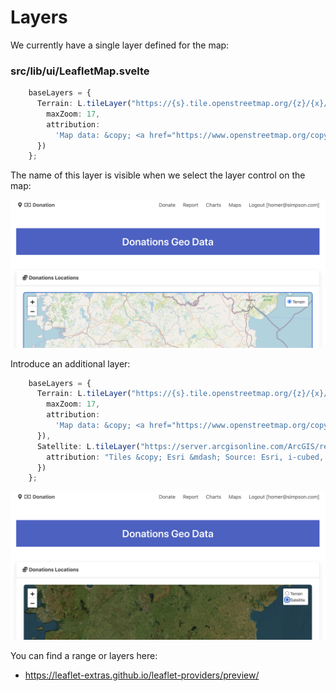 # Layers

We currently have a single layer defined for the map:

### src/lib/ui/LeafletMap.svelte

~~~typescript
    baseLayers = {
      Terrain: L.tileLayer("https://{s}.tile.openstreetmap.org/{z}/{x}/{y}.png", {
        maxZoom: 17,
        attribution:
          'Map data: &copy; <a href="https://www.openstreetmap.org/copyright">OpenStreetMap</a> contributors, <a href="http://viewfinderpanoramas.org">SRTM</a> | Map style: &copy; <a href="https://opentopomap.org">OpenTopoMap</a> (<a href="https://creativecommons.org/licenses/by-sa/3.0/">CC-BY-SA</a>)'
      })
    };
~~~

The name of this layer is visible when we select the layer control on the map:

![](img/23.png)

Introduce an additional layer:

```typescript
    baseLayers = {
      Terrain: L.tileLayer("https://{s}.tile.openstreetmap.org/{z}/{x}/{y}.png", {
        maxZoom: 17,
        attribution:
          'Map data: &copy; <a href="https://www.openstreetmap.org/copyright">OpenStreetMap</a> contributors, <a href="http://viewfinderpanoramas.org">SRTM</a> | Map style: &copy; <a href="https://opentopomap.org">OpenTopoMap</a> (<a href="https://creativecommons.org/licenses/by-sa/3.0/">CC-BY-SA</a>)'
      }),
      Satellite: L.tileLayer("https://server.arcgisonline.com/ArcGIS/rest/services/World_Imagery/MapServer/tile/{z}/{y}/{x}", {
        attribution: "Tiles &copy; Esri &mdash; Source: Esri, i-cubed, USDA, USGS, AEX, GeoEye, Getmapping, Aerogrid, IGN, IGP, UPR-EGP, and the GIS User Community"
      })
    };
```

![](img/24.png)

You can find a range or layers here:

- <https://leaflet-extras.github.io/leaflet-providers/preview/>
